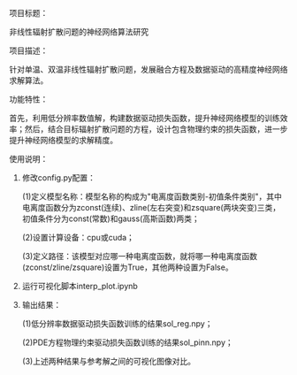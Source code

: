 项目标题：

非线性辐射扩散问题的神经网络算法研究

项目描述：

针对单温、双温非线性辐射扩散问题，发展融合方程及数据驱动的高精度神经网络求解算法。

功能特性：

首先，利用低分辨率数值解，构建数据驱动损失函数，提升神经网络模型的训练效率；然后，结合目标辐射扩散问题的方程，设计包含物理约束的损失函数，进一步提升神经网络模型的求解精度。

使用说明：

1. 修改config.py配置：
   
   (1)定义模型名称：模型名称的构成为"电离度函数类别-初值条件类别"，其中电离度函数分为zconst(连续)、zline(左右突变)和zsquare(两块突变)三类，初值条件分为const(常数)和gauss(高斯函数)两类；

   (2)设置计算设备：cpu或cuda；

   (3)定义路径：该模型对应哪一种电离度函数，就将哪一种电离度函数(zconst/zline/zsquare)设置为True，其他两种设置为False。

2. 运行可视化脚本interp_plot.ipynb

3. 输出结果：

   (1)低分辨率数据驱动损失函数训练的结果sol_reg.npy；

   (2)PDE方程物理约束驱动损失函数训练的结果sol_pinn.npy；

   (3)上述两种结果与参考解之间的可视化图像对比。
